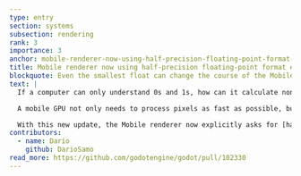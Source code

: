 ```yaml
---
type: entry
section: systems
subsection: rendering
rank: 3
importance: 3
anchor: mobile-renderer-now-using-half-precision-floating-point-format-explicitly
title: Mobile renderer now using half-precision floating-point format explicitly
blockquote: Even the smallest float can change the course of the Mobile renderer
text: |
  If a computer can only understand 0s and 1s, how can it calculate non-integer numbers? That’s where [floating-point arithmetic](https://en.wikipedia.org/wiki/Floating-point_arithmetic) comes in. It’s a method to represent these kind of numbers in binary.

  A mobile GPU not only needs to process pixels as fast as possible, but it needs to do it in an energy-efficient way. Quite recently, the industry realized that even the standard [single-precision floating-point (F32)](https://en.wikipedia.org/wiki/Single-precision_floating-point_format) can sometimes be overkill in terms of size and processing power, even for rendering purposes.

  With this new update, the Mobile renderer now explicitly asks for [half-precision floating-points (F16)](https://en.wikipedia.org/wiki/Half-precision_floating-point_format) if the hardware supports it — most of the devices commonly used should, especially if it’s new. If so, games should now see rendering performance increases, run smoother overall (better frame pacing), and require less power usage.
contributors:
  - name: Darío
    github: DarioSamo
read_more: https://github.com/godotengine/godot/pull/102330
---
```

